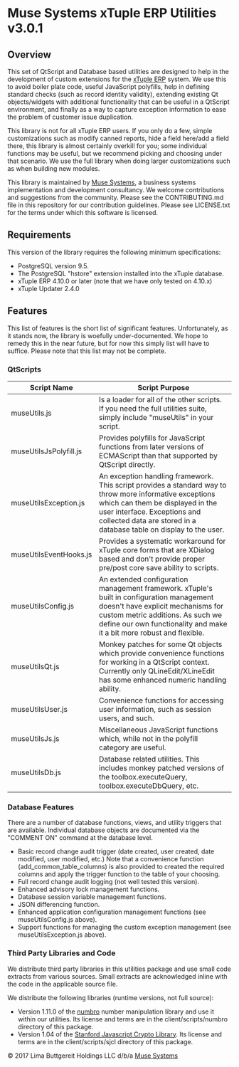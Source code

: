 Muse Systems xTuple ERP Utilities v3.0.1
========================================

Overview
--------
This set of QtScript and Database based utilities are designed to help in the development of custom extensions for the <a href="https://xtuple.com" target="_blank">xTuple ERP</a> system.  We use this to avoid boiler plate code, useful JavaScript polyfills, help in defining standard checks (such as record identity validity), extending existing Qt objects/widgets with additional functionality that can be useful in a QtScript environment, and finally as a way to capture exception information to ease the problem of customer issue duplication.

This library is not for all xTuple ERP users.  If you only do a few, simple customizations such as modify canned reports, hide a field here/add a field there, this library is almost certainly overkill for you; some individual functions may be useful, but we recommend picking and choosing under that scenario.  We use the full library when doing larger customizations such as when building new modules.

This library is maintained by <a href="https://muse.systems" target="_blank">Muse Systems</a>, a business systems implementation and development consultancy.  We welcome contributions and suggestions from the community.  Please see the CONTRIBUTING.md file in this repository for our contribution guidelines.  Please see LICENSE.txt for the terms under which this software is licensed.

Requirements
------------
This version of the library requires the following minimum specifications:

* PostgreSQL version 9.5.
* The PostgreSQL "hstore" extension installed into the xTuple database.
* xTuple ERP 4.10.0 or later (note that we have only tested on 4.10.x)
* xTuple Updater 2.4.0

Features
--------
This list of features is the short list of significant features.  Unfortunately, as it stands now, the library is woefully under-documented.  We hope to remedy this in the near future, but for now this simply list will have to suffice.  Please note that this list may not be complete.

### QtScripts
| Script Name            | Script Purpose
|------------------------|---------------------------------------------------------------------------------------------------------------------------------
| museUtils.js           | Is a loader for all of the other scripts.  If you need the full utilities suite, simply include "museUtils" in your script.
| museUtilsJsPolyfill.js | Provides polyfills for JavaScript functions from later versions of ECMAScript than that supported by QtScript directly.
| museUtilsException.js  | An exception handling framework.  This script provides a standard way to throw more informative exceptions which can them be displayed in the user interface.  Exceptions and collected data are stored in a database table on display to the user.
| museUtilsEventHooks.js | Provides a systematic workaround for xTuple core forms that are XDialog based and don't provide proper pre/post core save ability to scripts.
| museUtilsConfig.js     | An extended configuration management framework.  xTuple's built in configuration management doesn't have explicit mechanisms for custom metric additions.  As such we define our own functionality and make it a bit more robust and flexible.
| museUtilsQt.js         | Monkey patches for some Qt objects which provide convenience functions for working in a QtScript context.  Currently only QLineEdit/XLineEdit has some enhanced numeric handling ability.
| museUtilsUser.js       | Convenience functions for accessing user information, such as session users, and such.
| museUtilsJs.js         | Miscellaneous JavaScript functions which, while not in the polyfill category are useful.
| museUtilsDb.js         | Database related utilities. This includes monkey patched versions of the toolbox.executeQuery, toolbox.executeDbQuery, etc.

### Database Features
There are a number of database functions, views, and utility triggers that are available.  Individual database objects are documented via the "COMMENT ON" command at the database level.

* Basic record change audit trigger (date created, user created, date modified, user modified, etc.)  Note that a convenience function (add_common_table_columns) is also provided to created the required columns and apply the trigger function to the table of your choosing.
* Full record change audit logging (not well tested this version).
* Enhanced advisory lock management functions.
* Database session variable management functions.
* JSON differencing function.
* Enhanced application configuration management functions (see museUtilsConfig.js above).
* Support functions for managing the custom exception management (see museUtilsException.js above).

### Third Party Libraries and Code
We distribute third party libraries in this utilities package and use small code extracts from various sources.  Small extracts are acknowledged inline with the code in the applicable source file.

We distribute the following libraries (runtime versions, not full source):
* Version 1.11.0 of the <a href="http://numbrojs.com/" target="_blank">numbro</a> number manipulation library and use it within our utilities.  Its license and terms are in the client/scripts/numbro directory of this package.
* Version 1.04 of the <a href="https://bitwiseshiftleft.github.io/sjcl/" target="_blank">Stanford Javascript Crypto Library</a>.  Its license and terms are in the client/scripts/sjcl directory of this package.

&copy; 2017 Lima Buttgereit Holdings LLC d/b/a <a href="https://muse.systems" target="_blank">Muse Systems</a>